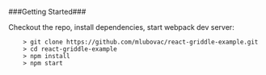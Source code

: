 ###Getting Started###

Checkout the repo, install dependencies, start webpack dev server:

```
	> git clone https://github.com/mlubovac/react-griddle-example.git
	> cd react-griddle-example
	> npm install
	> npm start
```